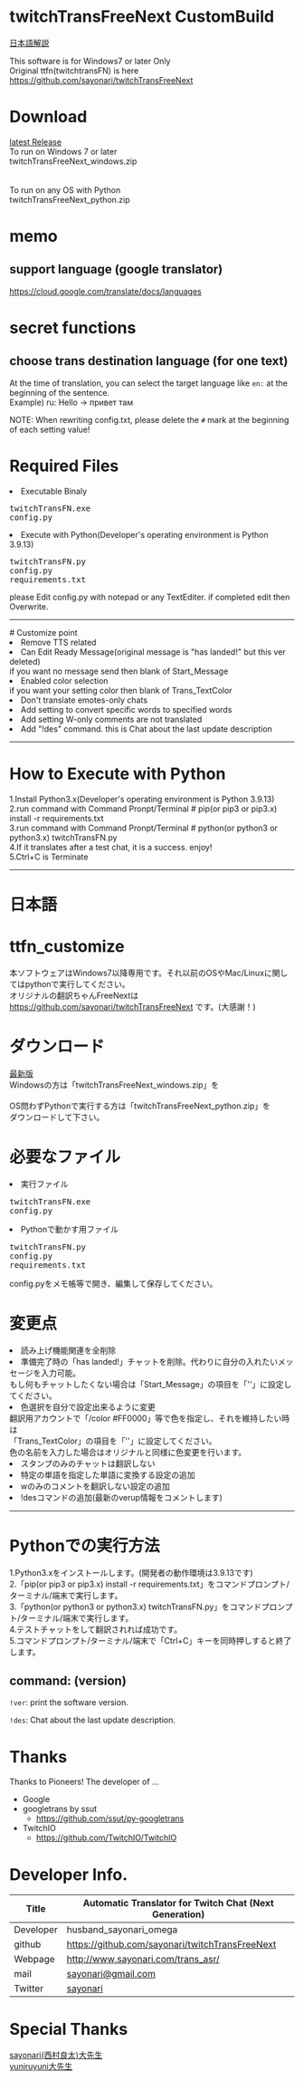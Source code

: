 # twitchTransFreeNext CustomBuild
[日本語解説](#日本語)

This software is for Windows7 or later Only<br />
Original ttfn(twitchtransFN) is here https://github.com/sayonari/twitchTransFreeNext

# Download
[latest Release](https://github.com/crest-streamer/twichTransFreeNext/releases/latest)<br />
To run on Windows 7 or later<br />
twitchTransFreeNext_windows.zip<br />
<br /><br />
To run on any OS with Python<br />
twitchTransFreeNext_python.zip

# memo
## support language (google translator)
https://cloud.google.com/translate/docs/languages

# secret functions
## choose trans destination language (for one text)
At the time of translation, you can select the target language like `en:` at the beginning of the sentence.  
Example) ru: Hello -> привет там

NOTE: When rewriting config.txt, please delete the `#` mark at the beginning of each setting value!

# Required Files
<li>Executable Binaly</li>
<pre>twitchTransFN.exe
config.py</pre>
<li>Execute with Python(Developer's operating environment is Python 3.9.13)</li>
<pre>twitchTransFN.py
config.py
requirements.txt</pre>
please Edit config.py with notepad or any TextEditer.
if completed edit then Overwrite.

<hr>
# Customize point
  <li>Remove TTS related</li>
  <li>Can Edit Ready Message(original message is "has landed!" but this ver deleted)</li>
  if you want no message send then blank of Start_Message 
  <li>Enabled color selection</li>
  if you want your setting color then blank of Trans_TextColor
  <li>Don't translate emotes-only chats</li>
  <li>Add setting to convert specific words to specified words</li>
  <li>Add setting W-only comments are not translated</li>
  <li>Add "!des" command. this is Chat about the last update description</li>
  <hr>

# How to Execute with Python
1.Install Python3.x(Developer's operating environment is Python 3.9.13)<br>
2.run command with Command Pronpt/Terminal # pip(or pip3 or pip3.x) install -r requirements.txt<br />
3.run command with Command Pronpt/Terminal # python(or python3 or python3.x) twitchTransFN.py<br />
4.If it translates after a test chat, it is a success. enjoy!<br />
5.Ctrl+C is Terminate<br />
  <hr>
  
# 日本語

# ttfn_customize
本ソフトウェアはWindows7以降専用です。それ以前のOSやMac/Linuxに関してはpythonで実行してください。<br />
オリジナルの翻訳ちゃんFreeNextは https://github.com/sayonari/twitchTransFreeNext です。(大感謝！)

# ダウンロード
[最新版](https://github.com/crest-streamer/twitchTransFreeNext/releases/latest)<br />
Windowsの方は「twitchTransFreeNext_windows.zip」を<br /><br />
OS問わずPythonで実行する方は「twitchTransFreeNext_python.zip」を<br />
ダウンロードして下さい。

# 必要なファイル
<li>実行ファイル</li>
<pre>twitchTransFN.exe
config.py</pre>
<li>Pythonで動かす用ファイル</li>
<pre>twitchTransFN.py
config.py
requirements.txt</pre>
config.pyをメモ帳等で開き、編集して保存してください。<br />

# 変更点
  <li>読み上げ機能関連を全削除
  <li>準備完了時の「has landed!」チャットを削除。代わりに自分の入れたいメッセージを入力可能。<br />
    もし何もチャットしたくない場合は「Start_Message」の項目を「''」に設定してください。
  <li>色選択を自分で設定出来るように変更<br />
    翻訳用アカウントで「/color #FF0000」等で色を指定し、それを維持したい時は<br />
    「Trans_TextColor」の項目を「''」に設定してください。<br />
    色の名前を入力した場合はオリジナルと同様に色変更を行います。
  <li>スタンプのみのチャットは翻訳しない</li>
  <li>特定の単語を指定した単語に変換する設定の追加</li>
  <li>wのみのコメントを翻訳しない設定の追加</li>
  <li>!desコマンドの追加(最新のverup情報をコメントします)</li>
<hr>
    
# Pythonでの実行方法
1.Python3.xをインストールします。(開発者の動作環境は3.9.13です)<br />
2.「pip(or pip3 or pip3.x) install -r requirements.txt」をコマンドプロンプト/ターミナル/端末で実行します。<br />
3.「python(or python3 or python3.x) twitchTransFN.py」をコマンドプロンプト/ターミナル/端末で実行します。<br />
4.テストチャットをして翻訳されれば成功です。<br />
5.コマンドプロンプト/ターミナル/端末で「Ctrl+C」キーを同時押しすると終了します。<br />
    
## command: (version)
`!ver`: print the software version.

`!des`: Chat about the last update description.

# Thanks
Thanks to Pioneers!
The developer of ...
- Google
- googletrans by ssut
    - https://github.com/ssut/py-googletrans
- TwitchIO
    - https://github.com/TwitchIO/TwitchIO

# Developer Info.

| Title | Automatic Translator for Twitch Chat (Next Generation) |
|--|--|
| Developer | husband_sayonari_omega |
| github | https://github.com/sayonari/twitchTransFreeNext |
| Webpage | http://www.sayonari.com/trans_asr/ |
| mail | sayonari@gmail.com |
| Twitter | [sayonari](https://twitter.com/sayonari) |

# Special Thanks
[sayonari(西村良太)大先生](https://github.com/sayonari/twitchTransFreeNext) <br />
[yuniruyuni大先生](https://github.com/yuniruyuni)
